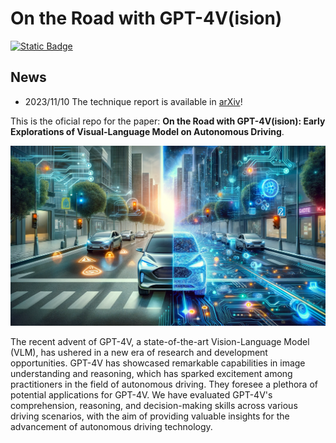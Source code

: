# On the Road with GPT-4V(ision)

[![Static Badge](https://img.shields.io/badge/Arxiv-pdf-8A2BE2?logo=arxiv)](https://arxiv.org/abs/2311.05332)

## News

- 2023/11/10 The technique report is available in [arXiv](https://arxiv.org/abs/2311.05332)!

This is the oficial repo for the paper: **On the Road with GPT-4V(ision): Early Explorations of Visual-Language Model on Autonomous Driving**.

![img](./assets/intro.png)

The recent advent of GPT-4V, a state-of-the-art Vision-Language Model (VLM), has ushered in a new era of research and development opportunities. GPT-4V has showcased remarkable capabilities in image understanding and reasoning, which has sparked excitement among practitioners in the field of autonomous driving. They foresee a plethora of potential applications for GPT-4V. We have evaluated GPT-4V's comprehension, reasoning, and decision-making skills across various driving scenarios, with the aim of providing valuable insights for the advancement of autonomous driving technology.

